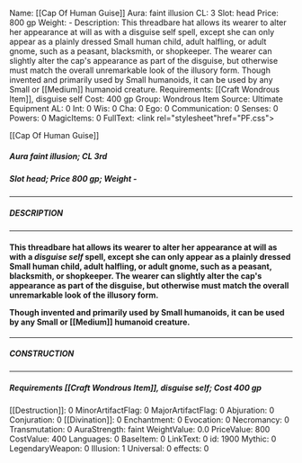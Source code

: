 Name: [[Cap Of Human Guise]]
Aura: faint illusion
CL: 3
Slot: head
Price: 800 gp
Weight: -
Description: This threadbare hat allows its wearer to alter her appearance at will as with a disguise self spell, except she can only appear as a plainly dressed Small human child, adult halfling, or adult gnome, such as a peasant, blacksmith, or shopkeeper. The wearer can slightly alter the cap's appearance as part of the disguise, but otherwise must match the overall unremarkable look of the illusory form. Though invented and primarily used by Small humanoids, it can be used by any Small or [[Medium]] humanoid creature.
Requirements: [[Craft Wondrous Item]], disguise self
Cost: 400 gp
Group: Wondrous Item
Source: Ultimate Equipment
AL: 0
Int: 0
Wis: 0
Cha: 0
Ego: 0
Communication: 0
Senses: 0
Powers: 0
MagicItems: 0
FullText: <link rel="stylesheet"href="PF.css"><div class="heading"><p class="alignleft">[[Cap Of Human Guise]]</p><div style="clear: both;"></div></div><div><h5><b>Aura </b>faint illusion; <b>CL </b>3rd</h5><h5><b>Slot </b>head; <b>Price </b>800 gp; <b>Weight </b>-</h5></div><hr/><div><h5><b>DESCRIPTION</b></h5></div><hr/><div><h4><p>This threadbare hat allows its wearer to alter her appearance at will as with a <i>disguise self</i> spell, except she can only appear as a plainly dressed Small human child, adult halfling, or adult gnome, such as a peasant, blacksmith, or shopkeeper. The wearer can slightly alter the cap's appearance as part of the disguise, but otherwise must match the overall unremarkable look of the illusory form. </p><p>Though invented and primarily used by Small humanoids, it can be used by any Small or [[Medium]] humanoid creature.</p></h4></div><hr/><div><h5><b>CONSTRUCTION</b></h5></div><hr/><div><h5><b>Requirements </b>[[Craft Wondrous Item]], <i>disguise self</i>; <b>Cost </b>400 gp</h5></div>
[[Destruction]]: 0
MinorArtifactFlag: 0
MajorArtifactFlag: 0
Abjuration: 0
Conjuration: 0
[[Divination]]: 0
Enchantment: 0
Evocation: 0
Necromancy: 0
Transmutation: 0
AuraStrength: faint
WeightValue: 0.0
PriceValue: 800
CostValue: 400
Languages: 0
BaseItem: 0
LinkText: 0
id: 1900
Mythic: 0
LegendaryWeapon: 0
Illusion: 1
Universal: 0
effects: 0

